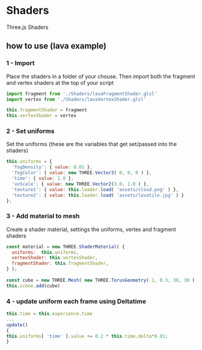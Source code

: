 # Shaders
Three.js Shaders

## how to use (lava example)

### 1 - Import
Place the shaders in a folder of your chouse.
Then import both the fragment and vertex shaders at the top of your script

```js
import fragment from './Shaders/lavaFragmentShader.glsl'
import vertex from './Shaders/lavaVertexShader.glsl'

this.fragmentShader = fragment
this.vertexShader = vertex
```

### 2 - Set uniforms

Set the uniforms (these are the variables that get set/passed into the shaders)

```js
this.uniforms = {
  'fogDensity': { value: 0.01 },
  'fogColor': { value: new THREE.Vector3( 0, 0, 0 ) },
  'time': { value: 1.0 },
  'uvScale': { value: new THREE.Vector2(3.0, 1.0 ) },
  'texture1': { value: this.loader.load( 'assets/cloud.png' ) },
  'texture2': { value: this.loader.load( 'assets/lavatile.jpg' ) }
};
```

### 3 - Add material to mesh
Create a shader material, settings the uniforms, vertex and fragment shaders

```js
const material = new THREE.ShaderMaterial( {
  uniforms:  this.uniforms,
  vertexShader: this.vertexShader,
  fragmentShader: this.fragmentShader,
} );
        
const cube = new THREE.Mesh( new THREE.TorusGeometry( 1, 0.3, 30, 30 ), material );
this.scene.add(cube) 
```        

### 4 - update uniform each frame using Deltatime
```js
this.time = this.experience.time
...
update()
{
this.uniforms[ 'time' ].value += 0.2 * this.time.delta*0.01;
}
``` 
